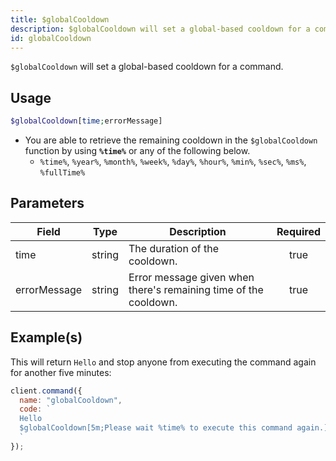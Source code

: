 ```yaml
---
title: $globalCooldown
description: $globalCooldown will set a global-based cooldown for a command.
id: globalCooldown
---
```


`$globalCooldown` will set a global-based cooldown for a command.

## Usage

```php
$globalCooldown[time;errorMessage]
```

- You are able to retrieve the remaining cooldown in the `$globalCooldown` function by using **`%time%`** or any of the
  following below.
  - `%time%`, `%year%`, `%month%`, `%week%`, `%day%`, `%hour%`, `%min%`, `%sec%`, `%ms%`, `%fullTime%`

## Parameters

| Field        | Type   | Description                                                      | Required |
| ------------ | ------ | ---------------------------------------------------------------- | :------: |
| time         | string | The duration of the cooldown.                                    |   true   |
| errorMessage | string | Error message given when there's remaining time of the cooldown. |   true   |

## Example(s)

This will return `Hello` and stop anyone from executing the command again for another five minutes:

```javascript
client.command({
  name: "globalCooldown",
  code: `
  Hello
  $globalCooldown[5m;Please wait %time% to execute this command again.]
  `
});
```
